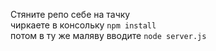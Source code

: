Стяните репо себе на тачку<br>
чиркаете в консольку `npm install`<br>
потом в ту же маляву вводите `node server.js`
